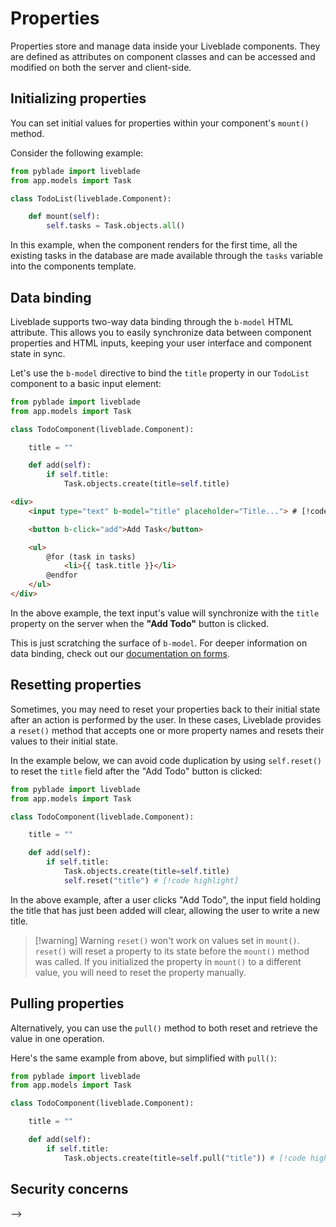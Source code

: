 <!-- # Magic properties Cfr Magic actions in Actions -->
# Properties

Properties store and manage data inside your Liveblade components. They are defined as attributes on component classes and can be accessed and modified on both the server and client-side.

## Initializing properties

You can set initial values for properties within your component's `mount()` method.

Consider the following example:

```python
from pyblade import liveblade
from app.models import Task

class TodoList(liveblade.Component):

    def mount(self):
        self.tasks = Task.objects.all()
```

In this example, when the component renders for the first time, all the existing tasks in the database are made available through the `tasks` variable into the components template.

## Data binding

Liveblade supports two-way data binding through the `b-model` HTML attribute. This allows you to easily synchronize data between component properties and HTML inputs, keeping your user interface and component state in sync.

Let's use the `b-model` directive to bind the `title` property in our `TodoList` component to a basic input element:

```python
from pyblade import liveblade
from app.models import Task

class TodoComponent(liveblade.Component):

    title = ""

    def add(self):
        if self.title:
            Task.objects.create(title=self.title)
```

```html
<div>
    <input type="text" b-model="title" placeholder="Title..."> # [!code highlight] 

    <button b-click="add">Add Task</button>

    <ul>
        @for (task in tasks)
            <li>{{ task.title }}</li>
        @endfor
    </ul>
</div>
```

In the above example, the text input's value will synchronize with the `title` property on the server when the **"Add Todo"** button is clicked.

This is just scratching the surface of `b-model`. For deeper information on data binding, check out our [documentation on forms](#).

## Resetting properties

Sometimes, you may need to reset your properties back to their initial state after an action is performed by the user. In these cases, Liveblade provides a `reset()` method that accepts one or more property names and resets their values to their initial state.

In the example below, we can avoid code duplication by using `self.reset()` to reset the `title` field after the "Add Todo" button is clicked:

```python
from pyblade import liveblade
from app.models import Task

class TodoComponent(liveblade.Component):

    title = ""

    def add(self):
        if self.title:
            Task.objects.create(title=self.title)
            self.reset("title") # [!code highlight]

```

In the above example, after a user clicks "Add Todo", the input field holding the title that has just been added will clear, allowing the user to write a new title.

> [!warning] Warning
> `reset()` won't work on values set in `mount()`.
> `reset()` will reset a property to its state before the `mount()` method was called. If you initialized the property in `mount()` to a different value, you will need to reset the property manually.

## Pulling properties

Alternatively, you can use the `pull()` method to both reset and retrieve the value in one operation.

Here's the same example from above, but simplified with `pull()`:

```python
from pyblade import liveblade
from app.models import Task

class TodoComponent(liveblade.Component):

    title = ""

    def add(self):
        if self.title:
            Task.objects.create(title=self.pull("title")) # [!code highlight]
```

## Security concerns
<!-- 
While Liveblade properties are a powerful feature, there are a few security considerations that you should be aware of before using them.

In short, always treat public properties as user input — as if they were request input from a traditional endpoint. In light of this, it's essential to validate and authorize properties before persisting them to a database — just like you would do when working with request input in a controller.

### Don't trust property values

To demonstrate how neglecting to authorize and validate properties can introduce security holes in your application, the following `UpdatePost` component is vulnerable to attack:

```python
from pyblade import liveblade
from app.models import Post

class UpdatePost(liveblade.Component)
   
    def mount(self, post: Post):
        self.id = post.id
        self.title = post.title
        self.content = post.content
      
    def update(self):        
        post = Post.objects.get(self.id)
        post.update(title=self.title, content=self.content)

    def render(self):
        return self.view('liveblade.update-post')
```

```html
<form b-submit="update">
    <input type="text" b-model="title">
    <input type="text" b-model="content">

    <button type="submit">Update</button>
</form>
```

At first glance, this component may look completely fine. But, let's walk through how an attacker could use the component to do unauthorized things in your application.

Because we are storing the `id` of the post as a public property on the component, it can be manipulated on the client just the same as the `title` and `content` properties.

It doesn't matter that we didn't write an input with `b-model="id"`. A malicious user can easily change the template to the following using their browser DevTools:

```html
<form b-submit="update">
    <input type="text" b-model="id"> // [!code highlight] 
    <input type="text" b-model="title">
    <input type="text" b-model="content">

    <button type="submit">Update</button>
</form>
```

Now the malicious user can update the `id` input to the ID of a different post model. When the form is submitted and `update()` is called, `Post.objects.get()` will return and update a post the user is not the owner of.

To prevent this kind of attack, we can use one or both of the following strategies:

* Authorize the input
* Lock the property from updates

#### Authorizing the input

Because `id` can be manipulated client-side with something like `b-model`, just like in a controller, we can use [Django's authorization](#) to make sure the current user can update the post:

```python
def update(self):
    self.authorize('update', post) # [!code highlight]
    post.update(...)
```

If a malicious user mutates the `id` property, the added authorization will catch it and throw an error.

#### Locking the property

Liveblade also allows you to "lock" properties in order to prevent properties from being modified on the client-side. You can "lock" a property from client-side manipulation using the `@locked` decorator:

```python
# Snipets example of locking properties
```

Now, if a user tries to modify `id` on the front end, an error will be thrown.

By using `@locked`, you can assume this property has not been manipulated anywhere outside your component's class.

For more information on locking properties, [consult the Locked properties documentation](#).

<!-- ### Properties expose system information to the browser -->
 -->
